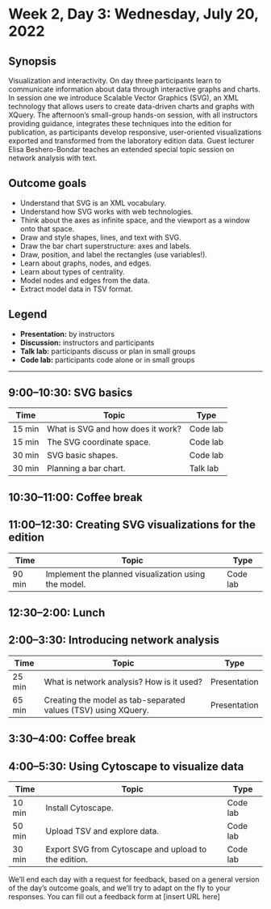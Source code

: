 # Week 2, Day 3: Wednesday, July 20, 2022
## Synopsis

Visualization and interactivity. On day three participants learn to communicate
                information about data through interactive graphs and charts. In session one we
                introduce Scalable Vector Graphics (SVG), an XML technology that allows users to
                create data-driven charts and graphs with XQuery. The afternoon’s small-group
                hands-on session, with all instructors providing guidance, integrates these
                techniques into the edition for publication, as participants develop responsive,
                user-oriented visualizations exported and transformed from the laboratory edition
                data. Guest lecturer Elisa Beshero-Bondar teaches an extended special topic session
                on network analysis with text.

## Outcome goals
* Understand that SVG is an XML vocabulary.
* Understand how SVG works with web technologies.
* Think about the axes as infinite space, and the viewport as a window onto that space.
* Draw and style shapes, lines, and text with SVG.
* Draw the bar chart superstructure: axes and labels.
* Draw, position, and label the rectangles (use variables!).
* Learn about graphs, nodes, and edges.
* Learn about types of centrality.
* Model nodes and edges from the data.
* Extract model data in TSV format.

## Legend

* **Presentation:** by instructors
* **Discussion:** instructors and participants
* **Talk lab:** participants discuss or plan in small groups
* **Code lab:** participants code alone or in small groups

* * *
## 9:00–10:30: SVG basics

Time | Topic | Type
---- | ---- | ---- 
15 min | What is SVG and how does it work? | Code lab
15 min | The SVG coordinate space. | Code lab
30 min | SVG basic shapes. | Code lab
30 min | Planning a bar chart. | Talk lab

## 10:30–11:00: Coffee break

## 11:00–12:30: Creating SVG visualizations for the edition

Time | Topic | Type
---- | ---- | ---- 
90 min | Implement the planned visualization using the model. | Code lab

## 12:30–2:00: Lunch

## 2:00–3:30: Introducing network analysis

Time | Topic | Type
---- | ---- | ---- 
25 min | What is network analysis? How is it used? | Presentation
65 min | Creating the model as tab-separated values (TSV) using XQuery. | Presentation

## 3:30–4:00: Coffee break

## 4:00–5:30: Using Cytoscape to visualize data

Time | Topic | Type
---- | ---- | ---- 
10 min | Install Cytoscape. | Code lab
50 min | Upload TSV and explore data. | Code lab
30 min | Export SVG from Cytoscape and upload to the edition. | Code lab

We’ll end each day with a request for feedback, based on a general version of the day’s outcome goals, and we’ll try to adapt on the fly to your responses. You can fill out a feedback form at [insert URL here]